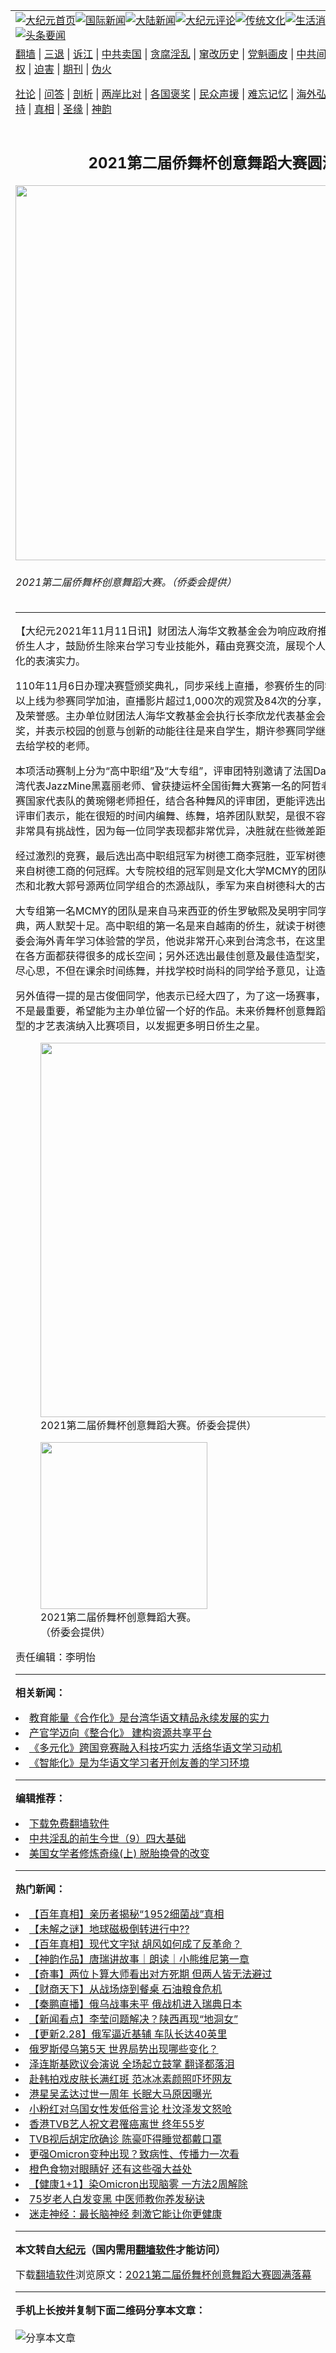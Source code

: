 <a name="1" id="1" target="_blank"></a><span id="1"></span>
<table align=center border="0"><tr><td colspan="2" VALIGN=TOP><a href="https://github.com/sxvshi319/djy/blob/master/gb/nf1351518.md#1"><img src="https://raw.githubusercontent.com/sxvshi319/www/master/t/djy/1.jpg" title="大纪元首页" alt="大纪元首页"></a><a href="https://github.com/sxvshi319/djy/blob/master/gb/n24hr.md#1"><img src="https://raw.githubusercontent.com/sxvshi319/www/master/t/djy/3.jpg" title="国际新闻" alt="国际新闻"></a><a href="https://github.com/sxvshi319/djy/blob/master/gb/nsc413.md#1"><img src="https://raw.githubusercontent.com/sxvshi319/www/master/t/djy/4.jpg" title="大陆新闻" alt="大陆新闻"></a><a href="https://github.com/sxvshi319/djy/blob/master/gb/news392.md#1"><img src="https://raw.githubusercontent.com/sxvshi319/www/master/t/djy/5.jpg" title="大纪元评论" alt="大纪元评论"></a><a href="https://github.com/sxvshi319/djy/blob/master/gb/news2007.md#1"><img src="https://raw.githubusercontent.com/sxvshi319/www/master/t/djy/6.jpg" title="传统文化" alt="传统文化"></a><a href="https://github.com/sxvshi319/djy/blob/master/gb/news2008.md#1"><img src="https://raw.githubusercontent.com/sxvshi319/www/master/t/djy/7.jpg" title="生活消费" alt="生活消费"></a><a href="https://github.com/sxvshi319/djy/blob/master/gb/ncyule.md#1"><img src="https://raw.githubusercontent.com/sxvshi319/www/master/t/djy/8.jpg" title="娱乐休闲" alt="娱乐休闲"></a><a href="https://github.com/sxvshi319/djy/blob/master/gb/nsc1002.md#1"><img src="https://raw.githubusercontent.com/sxvshi319/www/master/t/djy/9.jpg" title="健康" alt="健康"></a><a href="https://github.com/sxvshi319/djy/blob/master/gb/nf6092.md#1"><img src="https://raw.githubusercontent.com/sxvshi319/www/master/t/djy/10a.jpg" title="独家" alt="独家"></a><a href="https://github.com/sxvshi319/djy/blob/master/gb/nf4514.md#1"><img src="https://raw.githubusercontent.com/sxvshi319/www/master/t/djy/12a.jpg" title="头条要闻" alt="头条要闻"></a></td></tr>
<tr><td colspan="2" VALIGN=TOP><a target="_blank" href="https://github.com/sxvshi319/www/blob/master/README.md?zsrh#1">翻墙</a> | <a target="_blank" href="https://github.com/sxvshi319/djy/blob/master/gb/nf5657.md#1">三退</a> | <a target="_blank" href="https://github.com/sxvshi319/djy/blob/master/gb/nf6124.md#1">诉江</a> | <a target="_blank" href="https://github.com/sxvshi319/djy/blob/master/gb/nf1176117.md#1">中共卖国</a> | <a target="_blank" href="https://github.com/sxvshi319/djy/blob/master/gb/nf5773.md#1">贪腐淫乱</a> | <a target="_blank" href="https://github.com/sxvshi319/djy/blob/master/gb/nf1176115.md#1">窜改历史</a> | <a target="_blank" href="https://github.com/sxvshi319/djy/blob/master/gb/nf1176107.md#1">党魁画皮</a> | <a target="_blank" href="https://github.com/sxvshi319/djy/blob/master/gb/nf1320400.md#1">中共间谍</a> | <a target="_blank" href="https://github.com/sxvshi319/djy/blob/master/gb/nf1176114.md#1">破坏传统</a> | <a target="_blank" href="https://github.com/sxvshi319/ntdtv/blob/master/gb/prog447_1.md#1">恶贯满盈</a> | <a target="_blank" href="https://github.com/sxvshi319/djy/blob/master/gb/ncid278.md#1">人权</a> | <a target="_blank" href="https://github.com/sxvshi319/djy/blob/master/gb/nf1176111.md#1">迫害</a> | <a target="_blank" href="https://gitlab.com/szzdlab/mh-qikan/blob/master/README.md#1">期刊</a> | <a target="_blank" href="https://github.com/sxvshi319/djy/blob/master/gb/nf5562.md#1">伪火</a></p><p><a target="_blank" href="https://github.com/sxvshi319/djy/blob/master/gb/9p.md#1">社论</a> | <a target="_blank" href="https://github.com/sxvshi319/djy/blob/master/gb/nf4378.md#1">问答</a> | <a target="_blank" href="https://github.com/sxvshi319/djy/blob/master/gb/nf5792.md#1">剖析</a> | <a target="_blank" href="https://github.com/sxvshi319/djy/blob/master/gb/nf5735.md#1">两岸比对</a> | <a target="_blank" href="https://github.com/sxvshi319/djy/blob/master/gb/nf6119.md#1">各国褒奖</a> | <a target="_blank" href="https://github.com/sxvshi319/djy/blob/master/gb/nf6120.md#1">民众声援</a> | <a target="_blank" href="https://github.com/sxvshi319/djy/blob/master/gb/nf1188594.md#1">难忘记忆</a> | <a target="_blank" href="https://github.com/sxvshi319/djy/blob/master/gb/nf3180.md#1">海外弘传</a> | <a target="_blank" href="https://github.com/sxvshi319/djy/blob/master/gb/nf5410.md#1">万人上访</a> | <a target="_blank" href="https://github.com/sxvshi319/www/blob/master/README.md?zsrh#1">平台首页</a> | <a target="_blank" href="https://github.com/sxvshi319/djy/blob/master/gb/nf4386.md#1">支持</a> | <a target="_blank" href="https://github.com/sxvshi319/djy/blob/master/gb/nf4389.md#1">真相</a> | <a target="_blank" href="https://github.com/sxvshi319/djy/blob/master/gb/nf5790.md#1">圣缘</a> | <a target="_blank" href="https://github.com/sxvshi319/djy/blob/master/gb/nf4786.md#1">神韵</a></td></tr>
<tr><td VALIGN=TOP width="626"><h2 align=center>2021第二届侨舞杯创意舞蹈大赛圆满落幕</h2>
<img width="600" src="https://i.epochtimes.com/assets/uploads/2021/11/id13368976-0aa62a662286c2fde73d2c1d9b48387f-600x400.jpg" />
<h6>2021第二届侨舞杯创意舞蹈大赛。（侨委会提供）
</h6>
<hr>
	<p>【大纪元2021年11月11日讯】财团法人海华文教基金会为响应政府推广新南向政策，培养优秀<ahref="https://github.com/sxvshi319/djy/blob/master/gb/tag/%E4%BE%A8%E7%94%9F.md#1">侨生</a>人才，鼓励侨生除来台学习专业技能外，藉由竞赛交流，展现个人或团队创意，带来多元文化的表演实力。</p>
<p>110年11月6日办理决赛暨颁奖典礼，同步采线上直播，参赛<ahref="https://github.com/sxvshi319/djy/blob/master/gb/tag/%E4%BE%A8%E7%94%9F.md#1">侨生</a>的同学及远在家乡的亲人都可以上线为参赛同学加油，直播影片超过1,000次的观赏及84次的分享，上场比赛的同学更有信心及荣誉感。主办单位财团法人海华文教基金会执行长李欣龙代表基金会吴明颖董事长至现场颁奖，并表示校园的创意与创新的动能往往是来自学生，期许参赛同学继续把这热情与活力，带回去给学校的老师。</p>
<p>本项活动赛制上分为“高中职组”及“大专组”，评审团特别邀请了法国Dancehall Master World台湾代表JazzMine黑嘉丽老师、曾获捷运杯全国街舞大赛第一名的阿哲老师及ICU世界啦啦队锦标赛国家代表队的黄琬翎老师担任，结合各种舞风的评审团，更能评选出侨生编舞、表达的才能。评审们表示，能在很短的时间内编舞、练舞，培养团队默契，是很不容易的事。而这场赛事评选非常具有挑战性，因为每一位同学表现都非常优异，决胜就在些微差距之间。</p>
<p>经过激烈的竞赛，最后选出高中职组冠军为树德工商李冠胜，亚军树德工商为王春琴，季军也是来自树德工商的何冠辉。大专院校组的冠军则是文化大学MCMY的团队，亚军为来自北科大杨仁杰和北教大郭号源两位同学组合的杰源战队，季军为来自树德科大的古俊佃。</p>
<p>大专组第一名MCMY的团队是来自马来西亚的侨生罗敏熙及吴明宇同学，舞风融合了现代与古典，两人默契十足。高中职组的第一名是来自越南的侨生，就读于树德工商的李冠胜，曾经是<ahref="https://github.com/sxvshi319/djy/blob/master/gb/tag/%E4%BE%A8%E5%A7%94%E4%BC%9A.md#1">侨委会</a>海外青年学习体验营的学员，他说非常开心来到台湾念书，在这里不但可以学习专业技能，在各方面都获得很多的成长空间；另外还选出最佳创意及最佳造型奖，学生们为了这次的比赛费尽心思，不但在课余时间练舞，并找学校时尚科的同学给予意见，让造型为舞蹈表演加分。</p>
<p>另外值得一提的是古俊佃同学，他表示已经大四了，为了这一场赛事，他准备了好几个月，名次不是最重要，希望能为主办单位留一个好的作品。未来<ahref="https://github.com/sxvshi319/djy/blob/master/gb/tag/%E4%BE%A8%E8%88%9E%E6%9D%AF%E5%88%9B%E6%84%8F%E8%88%9E%E8%B9%88%E5%A4%A7%E8%B5%9B.md#1">侨舞杯创意舞蹈大赛</a>，预计将各种不同类型的才艺表演纳入比赛项目，以发掘更多明日侨生之星。</p>
<figure id="attachment_13368978" aria-describedby="caption-attachment-13368978" style="width: 599px" class="wp-caption aligncenter"><a target="_blank" href="https://i.epochtimes.com/assets/uploads/2021/11/id13368978-de4051db1ad9f7c389e709b93b46de52.jpg"><img class="size-medium_vertical wp-image-13368978" src="https://i.epochtimes.com/assets/uploads/2021/11/id13368978-de4051db1ad9f7c389e709b93b46de52-599x400.jpg" alt="" width="599" b="400" /></a><figcaption id="caption-attachment-13368978" class="wp-caption-text">2021第二届<ahref="https://github.com/sxvshi319/djy/blob/master/gb/tag/%E4%BE%A8%E8%88%9E%E6%9D%AF%E5%88%9B%E6%84%8F%E8%88%9E%E8%B9%88%E5%A4%A7%E8%B5%9B.md#1">侨舞杯创意舞蹈大赛</a>。<ahref="https://github.com/sxvshi319/djy/blob/master/gb/tag/%E4%BE%A8%E5%A7%94%E4%BC%9A.md#1">侨委会</a>提供）</figcaption></figure>
<figure id="attachment_13368980" aria-describedby="caption-attachment-13368980" style="width: 267px" class="wp-caption aligncenter"><a target="_blank" href="https://i.epochtimes.com/assets/uploads/2021/11/id13368980-30099a0cc0e99107a9282a599736dac9.jpg"><img class="size-medium_vertical wp-image-13368980" src="https://i.epochtimes.com/assets/uploads/2021/11/id13368980-30099a0cc0e99107a9282a599736dac9-267x400.jpg" alt="" width="267" b="400" /></a><figcaption id="caption-attachment-13368980" class="wp-caption-text">2021第二届<ahref="https://github.com/sxvshi319/djy/blob/master/gb/tag/%E4%BE%A8%E8%88%9E%E6%9D%AF.md#1">侨舞杯</a>创意舞蹈大赛。（侨委会提供）</figcaption></figure>
<p>责任编辑：李明怡</p>
	
<hr>


<strong>相关新闻：</strong>
<li><a href="https://github.com/sxvshi319/djy/blob/master/gb/21/12/6/n13419277.md#1">教育能量《合作化》是台湾华语文精品永续发展的实力</a></li>
<li><a href="https://github.com/sxvshi319/djy/blob/master/gb/21/12/3/n13414002.md#1">产官学迈向《整合化》 建构资源共享平台</a></li>
<li><a href="https://github.com/sxvshi319/djy/blob/master/gb/21/12/2/n13412130.md#1">《多元化》跨国竞赛融入科技巧实力 活络华语文学习动机</a></li>
<li><a href="https://github.com/sxvshi319/djy/blob/master/gb/21/12/2/n13412106.md#1">《智能化》是为华语文学习者开创友善的学习环境</a></li>
<hr>


<strong>编辑推荐：</strong>
<li><a href="https://github.com/upjkzu3674/www/blob/master/README.md?dfh#1" target="_blank">下载免费翻墙软件</a></li><li><a href="https://github.com/tsiac2612/djy/blob/master/gb/18/4/2/n10271780.md#1" target="_blank">中共淫乱的前生今世（9）四大基础</a></li><li><a href="https://github.com/tsiac2612/djy/blob/master/gb/18/9/8/n10699044.md#1" target="_blank">美国女学者修炼奇缘(上) 脱胎换骨的改变</a></li>
<hr>

<strong>热门新闻：</strong>
<li><a href="https://github.com/sxvshi319/djy/blob/master/gb/22/2/14/n13576716.md#1">【百年真相】亲历者揭秘“1952细菌战”真相</a></li>
<li><a href="https://github.com/sxvshi319/djy/blob/master/gb/22/2/25/n13605590.md#1">【未解之谜】地球磁极倒转进行中??</a></li>
<li><a href="https://github.com/sxvshi319/djy/blob/master/gb/22/2/22/n13597113.md#1">【百年真相】现代文字狱 胡风如何成了反革命？</a></li>
<li><a href="https://github.com/sxvshi319/djy/blob/master/gb/22/2/28/n13610168.md#1">【神韵作品】唐瑞讲故事｜朗读｜小熊维尼第一章</a></li>
<li><a href="https://github.com/sxvshi319/djy/blob/master/gb/22/2/17/n13582752.md#1">【奇事】两位卜算大师看出对方死期 但两人皆无法避过</a></li>
<li><a href="https://github.com/sxvshi319/djy/blob/master/gb/22/3/2/n13617060.md#1">【财商天下】从战场烧到餐桌 石油粮食危机</a></li>
<li><a href="https://github.com/sxvshi319/djy/blob/master/gb/22/3/2/n13617338.md#1">【秦鹏直播】俄乌战事未平 俄战机进入瑞典日本</a></li>
<li><a href="https://github.com/sxvshi319/djy/blob/master/gb/22/3/2/n13616830.md#1">【新闻看点】李莹问题解决？陕西再现“地洞女”</a></li>
<li><a href="https://github.com/sxvshi319/djy/blob/master/gb/22/2/28/n13611283.md#1">【更新2.28】俄军逼近基辅 车队长达40英里</a></li>
<li><a href="https://github.com/sxvshi319/djy/blob/master/gb/22/2/28/n13611950.md#1">俄罗斯侵乌第5天 世界局势出现哪些变化？</a></li>
<li><a href="https://github.com/sxvshi319/djy/blob/master/gb/22/3/1/n13614671.md#1">泽连斯基欧议会演说 全场起立鼓掌 翻译都落泪</a></li>
<li><a href="https://github.com/sxvshi319/djy/blob/master/gb/22/3/1/n13614888.md#1">赴韩拍戏皮肤长满红斑 范冰冰素颜照吓坏网友</a></li>
<li><a href="https://github.com/sxvshi319/djy/blob/master/gb/22/2/28/n13612216.md#1">港星吴孟达过世一周年 长眠大马原因曝光</a></li>
<li><a href="https://github.com/sxvshi319/djy/blob/master/gb/22/3/2/n13615002.md#1">小粉红对乌国女性发低俗言论 杜汶泽发文怒呛</a></li>
<li><a href="https://github.com/sxvshi319/djy/blob/master/gb/22/3/1/n13614510.md#1">香港TVB艺人祝文君罹癌离世 终年55岁</a></li>
<li><a href="https://github.com/sxvshi319/djy/blob/master/gb/22/2/28/n13612151.md#1">TVB视后胡定欣确诊 陈豪吓得睡觉都戴口罩</a></li>
<li><a href="https://github.com/sxvshi319/djy/blob/master/gb/22/2/28/n13612112.md#1">更强Omicron变种出现？致病性、传播力一次看</a></li>
<li><a href="https://github.com/sxvshi319/djy/blob/master/gb/22/2/27/n13608014.md#1">橙色食物对眼睛好 还有这些强大益处</a></li>
<li><a href="https://github.com/sxvshi319/djy/blob/master/gb/22/3/1/n13613932.md#1">【健康1+1】染Omicron出现脑雾 一方法2周解除</a></li>
<li><a href="https://github.com/sxvshi319/djy/blob/master/gb/22/3/1/n13612683.md#1">75岁老人白发变黑 中医师教你养发秘诀</a></li>
<li><a href="https://github.com/sxvshi319/djy/blob/master/gb/22/2/27/n13607982.md#1">迷走神经：最长脑神经 刺激它能让你更健康</a></li>
<hr>

<strong>本文转自<a href="https://www.epochtimes.com">大纪元</a>（国内需用<a href="https://github.com/sxvshi319/www/blob/master/README.md#8">翻墙软件</a>才能访问）</strong><p>下载<a href="https://github.com/sxvshi319/www/blob/master/README.md#8">翻墙软件</a>浏览原文：<a href="https://www.epochtimes.com/gb/21/11/11/n13368973.htm">2021第二届侨舞杯创意舞蹈大赛圆满落幕</a></p><hr>

<strong>手机上长按并复制下面二维码分享本文章：</strong><br><br><img src="https://chart.apis.google.com/chart?cht=qr&chs=240x240&choe=UTF-8&chld=M|2&chl=https://github.com/sxvshi319/djy/blob/master/gb/21/11/11/n13368973.md%231" title="分享本文章"></td><td VALIGN=TOP><a href="https://github.com/sxvshi319/djy/blob/master/gb/16/1/21/n4622075.md?dfh#1" target="_blank"><img src="https://raw.githubusercontent.com/sxvshi319/djy/master/gb/300/wei-f1.jpg" title="中共的伪火骗局"  alt="中共的伪火骗局"></a><br><a href="https://github.com/sxvshi319/www/blob/master/README.md?dfh#9" target="_blank"><img src="https://raw.githubusercontent.com/sxvshi319/djy/master/gb/300/yong-h.jpg" title="永恒的见证"  alt="永恒的见证"></a><br><a href="https://github.com/sxvshi319/djy/blob/master/gb/13/9/29/n3974789.md?dfh#1" target="_blank"><img src="https://raw.githubusercontent.com/sxvshi319/djy/master/gb/300/shang-lnz.jpg" title="善良女子被中共投男牢"  alt="善良女子被中共投男牢"></a><br><a href="https://github.com/sxvshi319/djy/blob/master/gb/16/3/16/n4663449.md?dfh#1" target="_blank"><img src="https://raw.githubusercontent.com/sxvshi319/djy/master/gb/300/huo-z3.jpg" title="警卫目击活摘器官"  alt="警卫目击活摘器官"></a><br><a href="https://github.com/sxvshi319/djy/blob/master/gb/16/8/7/n8177641.md?dfh#1" target="_blank"><img src="https://raw.githubusercontent.com/sxvshi319/djy/master/gb/300/huo-z4.jpg" title="证人描述活摘恐怖"  alt="证人描述活摘恐怖"></a><br><a href="https://github.com/sxvshi319/djy/blob/master/gb/10/4/19/n2881569.md?dfh#1" target="_blank"><img src="https://raw.githubusercontent.com/sxvshi319/djy/master/gb/300/huo-z1.jpg" title="揭开活摘器官黑幕"  alt="揭开活摘器官黑幕"></a><br><a href="https://github.com/sxvshi319/djy/blob/master/gb/10/11/7/n3077476.md?dfh#1" target="_blank"><img src="https://raw.githubusercontent.com/sxvshi319/djy/master/gb/300/ma-ks.jpg" title="马克思的成魔之路"  alt="马克思的成魔之路"></a><br><a href="https://github.com/sxvshi319/djy/blob/master/gb/14/6/9/n4173977.md?dfh#1" target="_blank"><img src="https://raw.githubusercontent.com/sxvshi319/djy/master/gb/300/chang-zs.jpg" title="藏字石 蕴天机"  alt="藏字石 蕴天机"></a><br><a href="https://github.com/sxvshi319/djy/blob/master/gb/18/5/10/n10381511.md?dfh#1" target="_blank"><img src="https://raw.githubusercontent.com/sxvshi319/djy/master/gb/300/st1.jpg" title="关注三亿人三退"  alt="关注三亿人三退"></a><br><a href="https://github.com/sxvshi319/djy/blob/master/gb/18/3/21/n10237682.md?dfh#1" target="_blank"><img src="https://raw.githubusercontent.com/sxvshi319/djy/master/gb/300/jie-t.jpg" title="解体中共复兴中华"  alt="解体中共复兴中华"></a><br><a href="https://github.com/sxvshi319/djy/blob/master/gb/9/2/9/n2422991.md?dfh#1" target="_blank"><img src="https://raw.githubusercontent.com/sxvshi319/djy/master/gb/300/gao-zs.jpg" title="中共迫害良心律师"  alt="中共迫害良心律师"></a><br><a href="https://github.com/sxvshi319/djy/blob/master/gb/18/12/9/n10900044.md?dfh#1" target="_blank"><img src="https://raw.githubusercontent.com/sxvshi319/djy/master/gb/300/sj1.jpg" title="三百多万人举报江泽民"  alt="三百多万人举报江泽民"></a><br><a href="https://github.com/sxvshi319/djy/blob/master/gb/18/8/28/n10672014.md?dfh#1" target="_blank"><img src="https://raw.githubusercontent.com/sxvshi319/djy/master/gb/300/sj2.jpg" title="这些官员为何起诉江泽民"  alt="这些官员为何起诉江泽民"></a><br><a href="https://github.com/sxvshi319/djy/blob/master/gb/8/12/18/n2367165.md?dfh#1" target="_blank"><img src="https://raw.githubusercontent.com/sxvshi319/djy/master/gb/300/liangan.jpg" title="海峡两岸的强烈对比"  alt="海峡两岸的强烈对比"></a><br><a href="https://github.com/sxvshi319/djy/blob/master/gb/15/12/10/n4593139.md?dfh#1" target="_blank"><img src="https://raw.githubusercontent.com/sxvshi319/djy/master/gb/300/jia-ndzl.jpg" title="加拿大总理的贺信"  alt="加拿大总理的贺信"></a><br><a href="https://github.com/sxvshi319/djy/blob/master/gb/11/6/17/n3289382.md?dfh#1" target="_blank"><img src="https://raw.githubusercontent.com/sxvshi319/djy/master/gb/300/xiao-wd.jpg" title="探寻真相兼听则明"  alt="探寻真相兼听则明"></a><br><a href="https://github.com/sxvshi319/djy/blob/master/gb/18/10/27/n10812623.md?dfh#1" target="_blank"><img src="https://raw.githubusercontent.com/sxvshi319/djy/master/gb/300/yindu.jpg" title="印度媒体报道东方"  alt="印度媒体报道东方"></a><br><a href="https://github.com/sxvshi319/djy/blob/master/gb/18/6/9/n10469652.md?dfh#1" target="_blank"><img src="https://raw.githubusercontent.com/sxvshi319/djy/master/gb/300/xie-j.jpg" title="不一样的海外校园"  alt="不一样的海外校园"></a><br><a href="https://github.com/sxvshi319/djy/blob/master/gb/7/4/5/n1669415.md?dfh#1" target="_blank"><img src="https://raw.githubusercontent.com/sxvshi319/djy/master/gb/300/li-up.jpg" title="从大师到徒弟的传奇"  alt="从大师到徒弟的传奇"></a><br><a href="https://github.com/sxvshi319/djy/blob/master/gb/17/5/26/n9191512.md?dfh#1" target="_blank"><img src="https://raw.githubusercontent.com/sxvshi319/djy/master/gb/300/zfl2.jpg" title="亿万人与东方一本奇书"  alt="亿万人与东方一本奇书"></a><br><a href="https://github.com/sxvshi319/djy/blob/master/gb/13/11/27/n4020290.md?dfh#1" target="_blank"><img src="https://raw.githubusercontent.com/sxvshi319/djy/master/gb/300/zhen-h.jpg" title="大陆见不到的震撼场面"  alt="大陆见不到的震撼场面"></a><br><a href="https://github.com/sxvshi319/djy/blob/master/gb/15/7/17/n4482910.md?dfh#1" target="_blank"><img src="https://raw.githubusercontent.com/sxvshi319/djy/master/gb/300/dalu-sk.jpg" title="人心向善 大陆当初盛况"  alt="人心向善 大陆当初盛况"></a><br><a href="https://github.com/sxvshi319/djy/blob/master/gb/19/1/5/n10955468.md?dfh#1" target="_blank"><img src="https://raw.githubusercontent.com/sxvshi319/djy/master/gb/300/zfl1.jpg" title="追寻真理 这书讲什么"  alt="追寻真理 这书讲什么"></a><br><a href="https://github.com/sxvshi319/www/blob/master/README.md?dfh#1" target="_blank"><img src="https://raw.githubusercontent.com/sxvshi319/djy/master/gb/300/fq1.jpg" title="下载免费翻墙软件"  alt="下载免费翻墙软件"></a><br></td></tr></table>
